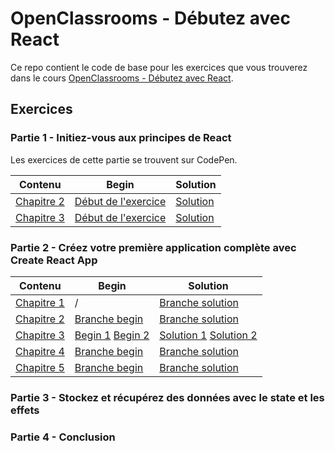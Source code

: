 # OpenClassrooms - Débutez avec React

Ce repo contient le code de base pour les exercices que vous trouverez dans le cours [OpenClassrooms - Débutez avec React](https://openclassrooms.com/fr/courses/7008001-debutez-avec-react).

## Exercices

### Partie 1 - Initiez-vous aux principes de React

Les exercices de cette partie se trouvent sur CodePen.

| Contenu                                                                                                                                     | Begin                                                                     | Solution                                                       |
| ------------------------------------------------------------------------------------------------------------------------------------------- | ------------------------------------------------------------------------- | -------------------------------------------------------------- |
| [Chapitre 2](https://openclassrooms.com/fr/courses/7008001-debutez-avec-react/7134597-apprehendez-la-logique-de-react)                      | [Début de l'exercice](https://codepen.io/nicolaspatschkowski/pen/ExgrqLV) | [Solution](https://codepen.io/nicolaspatschkowski/pen/vYXVqod) |
| [Chapitre 3](https://openclassrooms.com/fr/courses/7008001-debutez-avec-react/7134800-ecrivez-du-code-modulaire-avec-les-composants-en-jsx) | [Début de l'exercice](https://codepen.io/nicolaspatschkowski/pen/JjRmgdJ) | [Solution](https://codepen.io/nicolaspatschkowski/pen/MWjPNaa) |

### Partie 2 - Créez votre première application complète avec Create React App

| Contenu                                                                                                                                                    | Begin                                                                                                                                                                                                             | Solution                                                                                                                                                                                                                      |
| ---------------------------------------------------------------------------------------------------------------------------------------------------------- | ----------------------------------------------------------------------------------------------------------------------------------------------------------------------------------------------------------------- | ----------------------------------------------------------------------------------------------------------------------------------------------------------------------------------------------------------------------------- |
| [Chapitre 1](https://openclassrooms.com/fr/courses/7008001-debutez-avec-react/7135204-prenez-en-main-create-react-app)                                     | /                                                                                                                                                                                                                 | [Branche solution](https://github.com/OpenClassrooms-Student-Center/7008001-Debutez-avec-React/tree/P2C1-Solution)                                                                                                            |
| [Chapitre 2](https://openclassrooms.com/fr/courses/7008001-debutez-avec-react/7135359-incorporez-du-style-et-des-assets-a-votre-projet)                    | [Branche begin](https://github.com/OpenClassrooms-Student-Center/7008001-Debutez-avec-React/tree/P2C2-Begin)                                                                                                      | [Branche solution](https://github.com/OpenClassrooms-Student-Center/7008001-Debutez-avec-React/tree/P2C2-Solution)                                                                                                            |
| [Chapitre 3](https://openclassrooms.com/fr/courses/7008001-debutez-avec-react/7135593-gagnez-en-temps-et-en-efficacite-grace-aux-listes-et-aux-conditions) | [Begin 1](https://github.com/OpenClassrooms-Student-Center/7008001-Debutez-avec-React/blob/P2C3-Begin-1) [Begin 2](https://github.com/OpenClassrooms-Student-Center/7008001-Debutez-avec-React/blob/P2C3-Begin-2) | [Solution 1](https://github.com/OpenClassrooms-Student-Center/7008001-Debutez-avec-React/blob/P2C3-Solution-1) [Solution 2](https://github.com/OpenClassrooms-Student-Center/7008001-Debutez-avec-React/blob/P2C3-Solution-2) |
| [Chapitre 4](https://openclassrooms.com/fr/courses/7008001-debutez-avec-react/7135822-reutilisez-vos-composants-avec-les-props)                            | [Branche begin](https://github.com/OpenClassrooms-Student-Center/7008001-Debutez-avec-React/tree/P2C4-Begin)                                                                                                      | [Branche solution](https://github.com/OpenClassrooms-Student-Center/7008001-Debutez-avec-React/tree/P2C4-Solution)                                                                                                            |
| [Chapitre 5](https://openclassrooms.com/fr/courses/7008001-debutez-avec-react/7136084-interagissez-avec-vos-composants-grace-aux-evenements)               | [Branche begin](https://github.com/OpenClassrooms-Student-Center/7008001-Debutez-avec-React/tree/P2C5-Begin)                                                                                                      | [Branche solution](https://github.com/OpenClassrooms-Student-Center/7008001-Debutez-avec-React/tree/P2C5-Solution)                                                                                                            |

### Partie 3 - Stockez et récupérez des données avec le state et les effets

### Partie 4 - Conclusion
